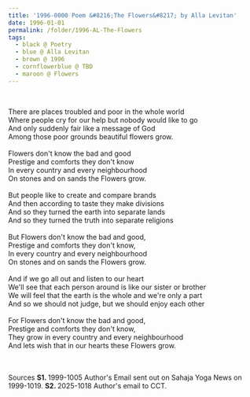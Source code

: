 ```yaml
---
title: '1996-0000 Poem &#8216;The Flowers&#8217; by Alla Levitan'
date: 1996-01-01
permalink: /folder/1996-AL-The-Flowers
tags:
  - black @ Poetry
  - blue @ Alla Levitan
  - brown @ 1996
  - cornflowerblue @ TBD
  - maroon @ Flowers
---
```


<br>

<p>
There are places troubled and poor in the whole world<br>
Where people cry for our help but nobody would like to go<br>
And only suddenly fair like a message of God<br>
Among those poor grounds beautiful flowers grow.<br>
<br> 
Flowers don't know the bad and good<br>
Prestige and comforts they don't know<br>
In every country and every neighbourhood<br>
On stones and on sands the Flowers grow.<br>
<br>
But people like to create and compare brands<br>
And then according to taste they make divisions<br>
And so they turned the earth into separate lands<br>
And so they turned the truth into separate religions<br>
<br>
But Flowers don't know the bad and good,<br>
Prestige and comforts they don't know,<br>
In every country and every neighbourhood<br>
On stones and on sands the Flowers grow.<br>
<br>
And if we go all out and listen to our heart<br>
We'll see that each person around is like our sister or brother<br>
We will feel that the earth is the whole and we're only a part<br>
And so we should not judge, but we should enjoy each other<br>
<br>
For Flowers don't know the bad and good,<br>
Prestige and comforts they don't know,<br>
They grow in every country and every neighbourhood<br>
And lets wish that in our hearts these Flowers grow.<br>
</p>

<br>

<br>

<wave-list>
<list-title color="DarkSeaGreen" width="40">Sources</list-title>
  <list-item color="BlanchedAlmond"  width="280"><b>S1. </b> 1999-1005 Author's Email sent out on Sahaja Yoga News on 1999-1019.</list-item>
  <list-item color="Lavender" width="280"><b>S2. </b> 2025-1018 Author's email to CCT.</list-item>   
</wave-list>